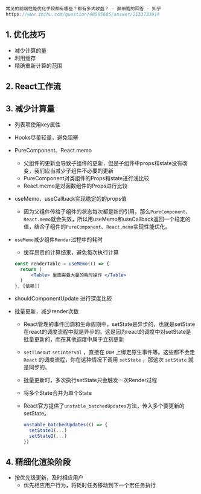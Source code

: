 ```js
常见的前端性能优化手段都有哪些？都有多大收益？ - 脑细胞的回答 - 知乎
https://www.zhihu.com/question/40505685/answer/2133733914
```



## 1. 优化技巧

+ 减少计算的量
+ 利用缓存
+ 精确重新计算的范围



## 2. React工作流





## 3. 减少计算量

+ 列表项使用key属性
+ Hooks尽量轻量，避免阻塞


+ PureComponent、React.memo
  + 父组件的更新会导致子组件的更新，但是子组件中props和state没有改变，我们应当减少子组件不必要的更新
  + PureComponent对类组件的Props和state进行浅比较
  + React.memo是对函数组件的Props进行比较
+ useMemo、useCallback实现稳定的的props值
  + 因为父组件传给子组件的状态每次都是新的引用，那么`PureComponent`、`React.memo`就会失效，所以用useMemo和useCallback返回一个稳定的值，结合子组件的`PureComponent`、`React.memo`实现性能优化。


+ `useMemo`减少组件`Render`过程中的耗时

  + 缓存昂贵的计算结果，避免每次执行计算

  ```jsx
  const renderTable = useMemo(() => {
    return (
    	<Table> 里面需要大量的耗时操作 </Table>
    )
  }, [依赖])

  ```

+ shouldComponentUpdate  进行深度比较

+ 批量更新，减少render次数

  + React管理的事件回调和生命周期中，setState是异步的，也就是setState在react的调度流程中就是异步的。这是因为react的调度中对setState是批量更新的，而在其他调度中属于立刻更新

  + `setTimeout` `setInterval` ，直接在 `DOM` 上绑定原生事件等。这些都不会走 `React` 的调度流程，你在这种情况下调用 `setState` ，那这次 `setState` 就是同步的。

  + 批量更新时，多次执行setState只会触发一次Render过程

  + 将多个State合并为单个State

  + React官方提供了`unstable_batchedUpdates`方法，传入多个要更新的setState。

    ```js
    unstable_batchedUpdates(() => {
      setState1(...)
      setState2(...)
    })
    ```

## 4. 精细化渲染阶段

+ 按优先级更新，及时相应用户
  + 优先相应用户行为，将耗时任务移动到下一个宏任务执行













